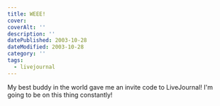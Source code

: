 ```yaml
---
title: WEEE!
cover:
coverAlt: ''
description: ''
datePublished: 2003-10-28
dateModified: 2003-10-28
category: ''
tags:
  - livejournal
---
```


My best buddy in the world gave me an invite code to LiveJournal! I'm going to be on this thing constantly!
